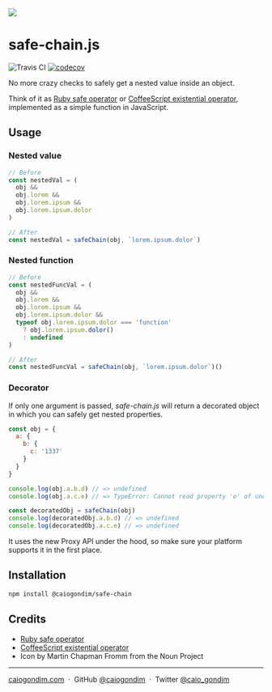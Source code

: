 <img src="http://rawgit.com/caiogondim/safe-chain.js/master/img/icon.svg">

# safe-chain.js

<img src="http://travis-ci.org/caiogondim/safe-chain.js.svg?branch=master" alt="Travis CI"> [![codecov](https://codecov.io/gh/caiogondim/obstructed.js/branch/master/graph/badge.svg)](https://codecov.io/gh/caiogondim/safe-chain.js)

No more crazy checks to safely get a nested value inside an object.

Think of it as [Ruby safe operator](https://irb.rocks/ruby-safe-operator/) or
[CoffeeScript existential
operator](http://valve.github.io/blog/2013/07/13/existential-operator-in-coffeescript/),
implemented as a simple function in JavaScript.

## Usage

### Nested value

```js
// Before
const nestedVal = (
  obj &&
  obj.lorem &&
  obj.lorem.ipsum &&
  obj.lorem.ipsum.dolor
)

// After
const nestedVal = safeChain(obj, `lorem.ipsum.dolor`)
```

### Nested function

```js
// Before
const nestedFuncVal = (
  obj &&
  obj.lorem &&
  obj.lorem.ipsum &&
  obj.lorem.ipsum.dolor &&
  typeof obj.lorem.ipsum.dolor === 'function'
    ? obj.lorem.ipsum.dolor()
    : undefined
)

// After
const nestedFuncVal = safeChain(obj, `lorem.ipsum.dolor`)()
```

### Decorator

If only one argument is passed, *safe-chain.js* will return a decorated object
in which you can safely get nested properties.

```js
const obj = {
  a: {
    b: {
      c: '1337'
    }
  }
}

console.log(obj.a.b.d) // => undefined
console.log(obj.a.c.e) // => TypeError: Cannot read property 'e' of undefined

const decoratedObj = safeChain(obj)
console.log(decoratedObj.a.b.d) // => undefined
console.log(decoratedObj.a.c.e) // => undefined
```

It uses the new Proxy API under the hood, so make sure your platform supports it
in the first place.

## Installation

```bash
npm install @caiogondim/safe-chain
```


## Credits

- [Ruby safe operator](https://irb.rocks/ruby-safe-operator/)
- [CoffeeScript existential operator](http://valve.github.io/blog/2013/07/13/existential-operator-in-coffeescript/)
- Icon by Martin Chapman Fromm from the Noun Project

---

[caiogondim.com](https://caiogondim.com) &nbsp;&middot;&nbsp;
GitHub [@caiogondim](https://github.com/caiogondim) &nbsp;&middot;&nbsp;
Twitter [@caio_gondim](https://twitter.com/caio_gondim)
